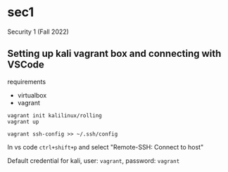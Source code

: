 # sec1
Security 1 (Fall 2022)

## Setting up kali vagrant box and connecting with VSCode

requirements
- virtualbox
- vagrant

```
vagrant init kalilinux/rolling
vagrant up
```

```
vagrant ssh-config >> ~/.ssh/config
```

In vs code `ctrl+shift+p` and select "Remote-SSH: Connect to host"

Default credential for kali, user: `vagrant`, password: `vagrant`
